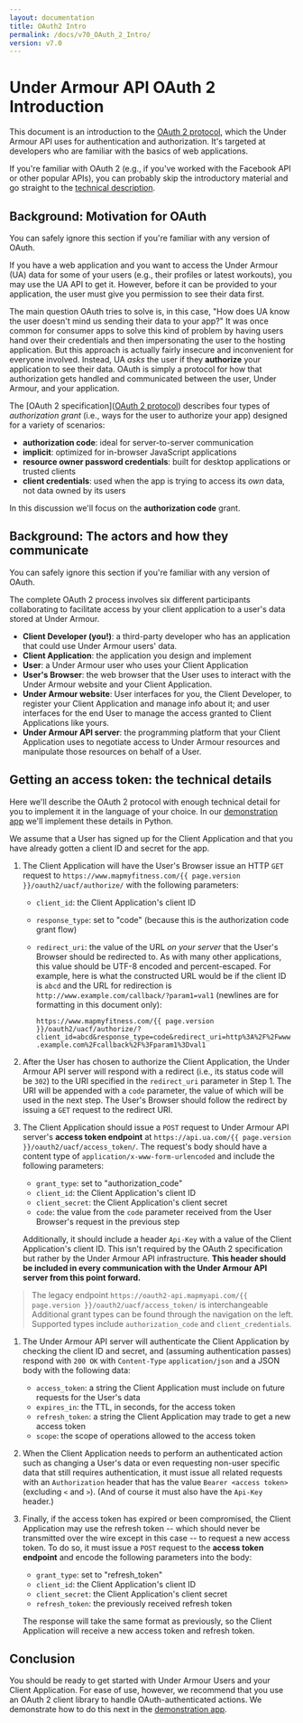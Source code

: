 ```yaml
---
layout: documentation
title: OAuth2 Intro
permalink: /docs/v70_OAuth_2_Intro/
version: v7.0
---
```


# Under Armour API OAuth 2 Introduction

This document is an introduction to the [OAuth 2 protocol], which the
Under Armour API uses for authentication and authorization. It's targeted at
developers who are familiar with the basics of web applications.

If you're familiar with OAuth 2 (e.g., if you've worked with the Facebook API or
other popular APIs), you can probably skip the introductory material and go
straight to the [technical description](#tech_desc).

[OAuth 2 protocol]: http://tools.ietf.org/html/rfc6749


## Background: Motivation for OAuth

You can safely ignore this section if you're familiar with any version of OAuth.

If you have a web application and you want to access the Under Armour (UA) data
for some of your users (e.g., their profiles or latest workouts), you may use
the UA API to get it. However, before it can be provided to your application,
the user must give you permission to see their data first.

The main question OAuth tries to solve is, in this case, "How does UA know the
user doesn't mind us sending their data to your app?" It was once common for
consumer apps to solve this kind of problem by having users hand over their
credentials and then impersonating the user to the hosting application. But this
approach is actually fairly insecure and inconvenient for everyone involved.
Instead, UA *asks* the user if they **authorize** your application to see their
data. OAuth is simply a protocol for how that authorization gets handled and
communicated between the user, Under Armour, and your application.

The [OAuth 2 specification]([OAuth 2 protocol]) describes four types of
*authorization grant* (i.e., ways for the user to authorize your app) designed
for a variety of scenarios:

  * **authorization code**: ideal for server-to-server communication
  * **implicit**: optimized for in-browser JavaScript applications
  * **resource owner password credentials**: built for desktop applications or
    trusted clients
  * **client credentials**: used when the app is trying to access its *own*
    data, not data owned by its users

In this discussion we'll focus on the **authorization code** grant.


## Background: The actors and how they communicate

You can safely ignore this section if you're familiar with any version of OAuth.

The complete OAuth 2 process involves six different participants collaborating
to facilitate access by your client application to a user's data stored at
Under Armour.

  * **Client Developer (you!)**: a third-party developer who has an application
    that could use Under Armour users' data.
  * **Client Application**: the application you design and implement
  * **User**: a Under Armour user who uses your Client Application
  * **User's Browser**: the web browser that the User uses to interact with the
    Under Armour website and your Client Application.
  * **Under Armour website**: User interfaces for you, the Client Developer, to 
    register your Client Application and manage info about it; and user 
    interfaces for the end User to manage the access granted to Client
    Applications like yours.
  * **Under Armour API server**: the programming platform that your Client
    Application uses to negotiate access to Under Armour resources and
    manipulate those resources on behalf of a User.


## <a name="tech_desc"></a>Getting an access token: the technical details
Here we'll describe the OAuth 2 protocol with enough technical detail for you to
implement it in the language of your choice. In our [demonstration app] we'll
implement these details in Python.

We assume that a User has signed up for the Client Application and that you have
already gotten a client ID and secret for the app.

1. The Client Application will have the User's Browser issue an HTTP `GET`
request to `https://www.mapmyfitness.com/{{ page.version }}/oauth2/uacf/authorize/` with the
following parameters:
    * `client_id`: the Client Application's client ID
    * `response_type`: set to "code" (because this is the authorization code
       grant flow)
    * `redirect_uri`: the value of the URL *on your server* that the User's
       Browser should be redirected to. As with many other applications, this
       value should be UTF-8 encoded and percent-escaped. For example, here is
       what the constructed URL would be if the client ID is `abcd` and the URL
       for redirection is `http://www.example.com/callback/?param1=val1`
       (newlines are for formatting in this document only):

       `https://www.mapmyfitness.com/{{ page.version }}/oauth2/uacf/authorize/?client_id=abcd&response_type=code&redirect_uri=http%3A%2F%2Fwww.example.com%2Fcallback%2F%3Fparam1%3Dval1`

1. After the User has chosen to authorize the Client Application, the
Under Armour API server will respond with a redirect (i.e., its status code will
be `302`) to the URI specified in the `redirect_uri` parameter in Step 1. The
URI will be appended with a `code` parameter, the value of which will be used in
the next step. The User's Browser should follow the redirect by issuing a `GET`
request to the redirect URI.

1. The Client Application should issue a `POST` request to Under Armour API
server's **access token endpoint** at
`https://api.ua.com/{{ page.version }}/oauth2/uacf/access_token/`. The request's body
should have a content type of `application/x-www-form-urlencoded` and include
the following parameters:
    * `grant_type`: set to "authorization_code"
    * `client_id`: the Client Application's client ID
    * `client_secret`: the Client Application's client secret
    * `code`: the value from the `code` parameter received from the User
       Browser's request in the previous step

    Additionally, it should include a header `Api-Key` with a value of the
    Client Application's client ID. This isn't required by the OAuth 2
    specification but rather by the Under Armour API infrastructure. **This
    header should be included in every communication with the Under Armour API
    server from this point forward.**
    
> The legacy endpoint `https://oauth2-api.mapmyapi.com/{{ page.version }}/oauth2/uacf/access_token/` is interchangeable
> Additional grant types can be found through the navigation on the left. Supported
> types include `authorization_code` and `client_credentials`.

1. The Under Armour API server will authenticate the Client Application by
checking the client ID and secret, and (assuming authentication passes) respond
with `200 OK` with `Content-Type` `application/json` and a JSON body with the
following data:
    * `access_token`: a string the Client Application must include on future
      requests for the User's data
    * `expires_in`: the TTL, in seconds, for the access token
    * `refresh_token`: a string the Client Application may trade to get a new
      access token
    * `scope`: the scope of operations allowed to the access token

1. When the Client Application needs to perform an authenticated action such as
changing a User's data or even requesting non-user specific data that still
requires authentication, it must issue all related requests with an
`Authorization` header that has the value `Bearer <access token>` (excluding `<`
and `>`). (And of course it must also have the `Api-Key` header.)

1. Finally, if the access token has expired or been compromised, the Client
Application may use the refresh token -- which should never be transmitted over
the wire except in this case -- to request a new access token. To do so, it must
issue a `POST` request to the **access token endpoint** and encode the following
parameters into the body:
    * `grant_type`: set to "refresh_token"
    * `client_id`: the Client Application's client ID
    * `client_secret`: the Client Application's client secret
    * `refresh_token`: the previously received refresh token

    The response will take the same format as previously, so the Client
    Application will receive a new access token and refresh token.

[demonstration app]: /docs/v71_OAuth_2_Demo


## Conclusion

You should be ready to get started with Under Armour Users and your Client
Application. For ease of use, however, we recommend that you use an OAuth 2
client library to handle OAuth-authenticated actions. We demonstrate how to do
this next in the [demonstration app].
